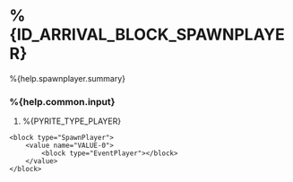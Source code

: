 # %{ID_ARRIVAL_BLOCK_SPAWNPLAYER}

%{help.spawnplayer.summary}

### %{help.common.input}

1. %{PYRITE_TYPE_PLAYER}

```
<block type="SpawnPlayer">
    <value name="VALUE-0">
        <block type="EventPlayer"></block>
    </value>
</block>
```